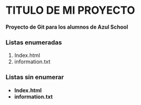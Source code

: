 # TITULO DE MI PROYECTO
 **Proyecto de Git para los alumnos de Azul School**

### Listas enumeradas
[//]: # (Listas enumeradas)

 1. Index.html
 2. information.txt
### Listas sin enumerar
[//]: # (Listas sin enumerar)
* **Index.html**
* **information.txt**